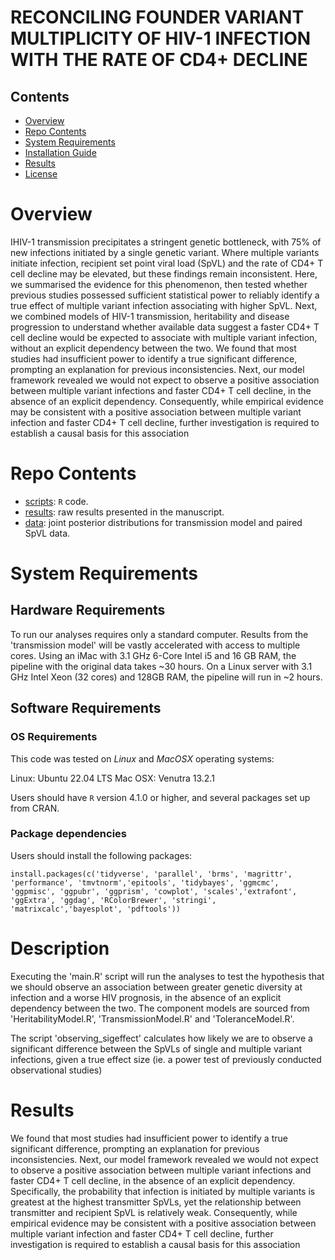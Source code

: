 # RECONCILING FOUNDER VARIANT MULTIPLICITY OF HIV-1 INFECTION WITH THE RATE OF CD4+ DECLINE

## Contents

- [Overview](#overview)
- [Repo Contents](#repo-contents)
- [System Requirements](#system-requirements)
- [Installation Guide](#installation-guide)
- [Results](#results)
- [License](./LICENSE)

# Overview
IHIV-1 transmission precipitates a stringent genetic bottleneck, with 75% of new infections initiated by a single genetic variant. Where multiple variants initiate infection, recipient set point viral load (SpVL) and the rate of CD4+ T cell decline may be elevated, but these findings remain inconsistent. Here, we summarised the evidence for this phenomenon, then tested whether previous studies possessed sufficient statistical power to reliably identify a true effect of multiple variant infection associating with higher SpVL. Next, we combined models of HIV-1 transmission, heritability and disease progression to understand whether available data suggest a faster CD4+ T cell decline would be expected to associate with multiple variant infection, without an explicit dependency between the two. We found that most studies had insufficient power to identify a true significant difference, prompting an explanation for previous inconsistencies. Next, our model framework revealed we would not expect to observe a positive association between multiple variant infections and faster CD4+ T cell decline, in the absence of an explicit dependency. Consequently, while empirical evidence may be consistent with a positive association between multiple variant infection and faster CD4+ T cell decline, further investigation is required to establish a causal basis for this association

# Repo Contents
- [scripts](./scripts): `R` code.
- [results](./results): raw results presented in the manuscript.
- [data](./data): joint posterior distributions for transmission model and paired SpVL data.

# System Requirements

## Hardware Requirements

To run our analyses requires only a standard computer. Results from the 'transmission model'
will be vastly accelerated with access to multiple cores. Using an iMac with 3.1 GHz 6-Core Intel i5 and 16 GB RAM, the pipeline with the original data takes ~30 hours. On a Linux server with 3.1 GHz Intel Xeon (32 cores) and 128GB RAM, the pipeline will run in ~2 hours. 


## Software Requirements

### OS Requirements

This code was tested on *Linux* and *MacOSX* operating systems:

Linux: Ubuntu 22.04 LTS
Mac OSX: Venutra 13.2.1

Users should have `R` version 4.1.0 or higher, and several packages set up from CRAN.


### Package dependencies
Users should install the following packages:

```
install.packages(c('tidyverse', 'parallel', 'brms', 'magrittr', 'performance', 'tmvtnorm','epitools', 'tidybayes', 'ggmcmc', 'ggpmisc', 'ggpubr', 'ggprism', 'cowplot', 'scales','extrafont', 'ggExtra', 'ggdag', 'RColorBrewer', 'stringi', 'matrixcalc','bayesplot', 'pdftools'))
```


# Description
Executing the 'main.R' script will run the analyses to test the hypothesis that we should observe an association between greater genetic diversity at infection and a worse HIV prognosis, in the absence of an
explicit dependency between the two. The component models are sourced from 'HeritabilityModel.R', 'TransmissionModel.R' and 'ToleranceModel.R'.

The script 'observing_sigeffect' calculates how likely we are to observe a significant difference between the SpVLs of single and multiple variant infections, given a true effect size (ie. a power test of previously
conducted observational studies)


# Results
We found that most studies had insufficient power to identify a true significant difference, prompting an explanation for previous inconsistencies. Next, our model framework revealed we would not expect to observe a positive association between multiple variant infections and faster CD4+ T cell decline, in the absence of an explicit dependency. Specifically, the probability that infection is initiated by multiple variants is greatest at the highest transmitter SpVLs, yet the relationship between transmitter and recipient SpVL is relatively weak. Consequently, while empirical evidence may be consistent with a positive association between multiple variant infection and faster CD4+ T cell decline, further investigation is required to establish a causal basis for this association
